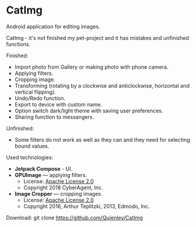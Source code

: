 # CatImg
Android application for editing images.

CatImg - it's not finished my pet-project and it has mistakes and unfinished functions.

Finished:
- Import photo from Gallery or making photo with phone camera.
- Applying filters.
- Cropping image.
- Transforming (rotating by a clockwise and anticlockwise, horizontal and vertical flipping).
- Undo/Redo function.
- Export to device with custom name.
- Option switch dark/light theme with saving user preferences.
- Sharing function to messangers.

Unfinished:
- Some filters do not work as well as they can and they need for selecting bound values.

Used technologies:
- **Jetpack Compose** - UI.
- **GPUImage** — applying filters.
    - License: [Apache License 2.0](http://www.apache.org/licenses/LICENSE-2.0)
    - Copyright 2018 CyberAgent, Inc.
- **Image Cropper** — cropping images.
    - License: [Apache License 2.0](http://www.apache.org/licenses/LICENSE-2.0)
    - Copyright 2016, Arthur Teplitzki, 2013, Edmodo, Inc.

Download:
git clone https://github.com/Quienley/CatImg
